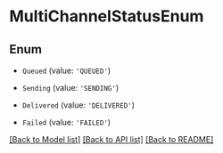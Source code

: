 # MultiChannelStatusEnum


## Enum

* `Queued` (value: `'QUEUED'`)

* `Sending` (value: `'SENDING'`)

* `Delivered` (value: `'DELIVERED'`)

* `Failed` (value: `'FAILED'`)

[[Back to Model list]](../README.md#documentation-for-models) [[Back to API list]](../README.md#documentation-for-api-endpoints) [[Back to README]](../README.md)
